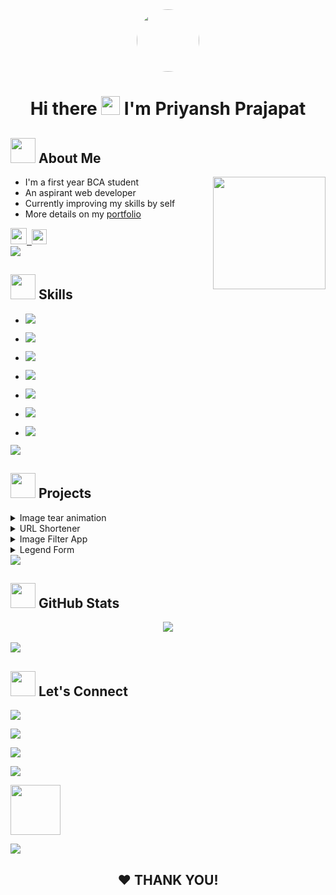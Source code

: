 <div align="center">
  <a href="https://oyepriyansh.pages.dev" target="_blank">
    <img src="https://oyepriyansh.pages.dev/logo.png" height="100" width="100"  style="border-radius: 50%;">
  </a>
</div>
<h1 align="center"> Hi there <a href="#-hi-there--im-priyansh-prajapat-"><img src="https://oyepriyansh.pages.dev/7833685191810089554.gif" width="30px"></a> I'm Priyansh Prajapat </h1>

## <a href="#-about-me"><img src="https://oyepriyansh.pages.dev/557628352828014620.gif" width="40"></a> About Me

<picture> <a href="#-about-me"> <img align="right" src="https://oyepriyansh.pages.dev/559426961516757824.gif" width="180px"> </a> </picture>

- I'm a first year BCA student
- An aspirant web developer
- Currently improving my skills by self
- More details on my <a href="https://oyepriyansh.pages.dev" target="_blank"> portfolio </a>

<div>
<a href="https://github.com/sponsors/oyepriyansh" target="_blank"><img src="https://priyansh.pages.dev/c/images/sponser.png" height="26px">&nbsp;&nbsp;<img src="https://komarev.com/ghpvc/?username=oyepriyansh&style=flat-square&color=000000" height="24px"> </a>
</div>

<a href="#-skills"> 
<img src="https://oyepriyansh.pages.dev/838764339942785051.gif"> 
</a> 

## <a href="#-skills"><img src="https://oyepriyansh.pages.dev/534756564728422850580.gif" width="40"></a> Skills

-  <a href="https://developer.mozilla.org/en-US/docs/Web/HTML" target="_blank"> <img src="https://oyepriyansh.pages.dev/557628352828014611.svg"> </a>

-  <a href="https://developer.mozilla.org/en-US/docs/Web/CSS" target="_blank"> <img src="https://oyepriyansh.pages.dev/557628352828014612.svg"> </a>

- <a href="https://developer.mozilla.org/en-US/docs/Web/JAVASCRIPT" target="_blank"> <img src="https://oyepriyansh.pages.dev/557628352828014613.svg"> </a>

- <a href="https://www.w3schools.com/cpp/cpp_intro.asp" target="_blank"> <img src="https://oyepriyansh.pages.dev/557628352828014614.svg"> </a>

- <a href="https://www.markdownguide.org/getting-started" target="_blank"> <img src="https://oyepriyansh.pages.dev/557628352828014618.svg"> </a>
 
- <a href="https://git-scm.com" target="_blank"> <img src="https://oyepriyansh.pages.dev/557628352828014615.svg"> </a>

- <a href="https://code.visualstudio.com" target="_blank"> <img src="https://oyepriyansh.pages.dev/557628352828014617.svg"> </a>

<a href="#-projects"> 
<img src="https://oyepriyansh.pages.dev/838764339942785051.gif"> 
</a> 

## <a href="#-projects"><img src="https://oyepriyansh.pages.dev/745716128281657445.gif" width="40"></a> Projects

<details>
  <summary> Image tear animation </summary>
  <br>

 <a href="https://oyepriyansh.github.io/image-tear-animation"><img src="https://oyepriyansh.pages.dev/5594269661517571.svg"></a> &nbsp; <a href="https://www.youtube.com/shorts/LD_lKVquclw"><img src="https://oyepriyansh.pages.dev/8850493629363773842.svg"></a> &nbsp; <a href="https://github.com/oyepriyansh/image-tear-animation"><img src="https://oyepriyansh.pages.dev/5594269661517572.svg"></a>
  
</details>

<details>
  <summary> URL Shortener </summary>
  <br>
<a href="https://url.priyansh.app"><img src="https://oyepriyansh.pages.dev/5594269661517571.svg"></a>  &nbsp; <a href="https://github.com/oyepriyansh/url-shortener"><img src="https://oyepriyansh.pages.dev/5594269661517572.svg"></a>
  
</details>

<details>
  <summary> Image Filter App  </summary>
  <br>
  
<a href="https://oyepriyansh.github.io/image-filter-app"><img src="https://oyepriyansh.pages.dev/5594269661517571.svg"></a> &nbsp; <a href="https://youtube.com/shorts/bgAUrcPo3YY"><img src="https://oyepriyansh.pages.dev/8850493629363773842.svg"></a> &nbsp; <a href="https://github.com/oyepriyansh/image-filter-app/"><img src="https://oyepriyansh.pages.dev/5594269661517572.svg"></a>
  
</details>

<details>
  <summary> Legend Form</summary>
  <br>
  
  <a href="https://oyepriyansh.github.io/legend-form"><img src="https://oyepriyansh.pages.dev/5594269661517571.svg"></a> &nbsp; <a href="https://www.youtube.com/shorts/2QzUf5-75r4"><img src="https://oyepriyansh.pages.dev/8850493629363773842.svg"></a> &nbsp; <a href="https://github.com/oyepriyansh/legend-form"><img src="https://oyepriyansh.pages.dev/5594269661517572.svg"></a>
  
</details>

<a href="#-github-stats"> 
<img src="https://oyepriyansh.pages.dev/838764339942785051.gif"> 
</a> 

## <a href="#-github-stats"><img src="https://oyepriyansh.pages.dev/526015297887404052.gif" width="40"></a> GitHub Stats
<div align="center"><a href="#-github-stats">
<img src="https://github-readme-stats.vercel.app/api?username=oyepriyansh&bg_color=30,e96443,904e95&title_color=fff&text_color=fff">
</a> </div> <br>

<a href="#-lets-connect"> 
<img src="https://oyepriyansh.pages.dev/838764339942785051.gif"> 
</a> 

## <a href="#-lets-connect"><img src="https://oyepriyansh.pages.dev/526015297887404053.gif" width="40"></a> Let's Connect 

<a href="https://instagram.com/oyepriyansh" target="_blank"> <img src="https://oyepriyansh.pages.dev/8531582654662574481.svg"> </a>

<a href="https://twitter.com/oyepriyansh" target="_blank"> <img src="https://oyepriyansh.pages.dev/8531582654662574482.svg"> </a>

<a href="https://youtube.com/@oyepriyansh" target="_blank"> <img src="https://oyepriyansh.pages.dev/8531582654662574483.svg"> </a>

<a href="mailto:hi@priyansh.app" target="_blank"> <img src="https://oyepriyansh.pages.dev/8531582654662574484.svg"> </a>

<a href="https://discord.com/invite/AeAjegXn6D" target="_blank"><img src="https://invidget.switchblade.xyz/AeAjegXn6D" height="80"> 

<a href="#--thank-you"> <img src="https://oyepriyansh.pages.dev/838764339942785051.gif"> </a>

<h2 align="center"> ❤ THANK YOU!</h2>
